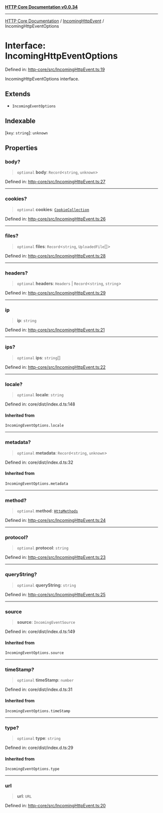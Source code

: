 [**HTTP Core Documentation v0.0.34**](../../README.md)

***

[HTTP Core Documentation](../../modules.md) / [IncomingHttpEvent](../README.md) / IncomingHttpEventOptions

# Interface: IncomingHttpEventOptions

Defined in: [http-core/src/IncomingHttpEvent.ts:19](https://github.com/stonemjs/http-core/blob/6ce19e93bd5f8b28975217f6c01558c07c7c03c7/src/IncomingHttpEvent.ts#L19)

IncomingHttpEventOptions interface.

## Extends

- `IncomingEventOptions`

## Indexable

\[`key`: `string`\]: `unknown`

## Properties

### body?

> `optional` **body**: `Record`\<`string`, `unknown`\>

Defined in: [http-core/src/IncomingHttpEvent.ts:27](https://github.com/stonemjs/http-core/blob/6ce19e93bd5f8b28975217f6c01558c07c7c03c7/src/IncomingHttpEvent.ts#L27)

***

### cookies?

> `optional` **cookies**: [`CookieCollection`](../../cookies/CookieCollection/classes/CookieCollection.md)

Defined in: [http-core/src/IncomingHttpEvent.ts:26](https://github.com/stonemjs/http-core/blob/6ce19e93bd5f8b28975217f6c01558c07c7c03c7/src/IncomingHttpEvent.ts#L26)

***

### files?

> `optional` **files**: `Record`\<`string`, `UploadedFile`[]\>

Defined in: [http-core/src/IncomingHttpEvent.ts:28](https://github.com/stonemjs/http-core/blob/6ce19e93bd5f8b28975217f6c01558c07c7c03c7/src/IncomingHttpEvent.ts#L28)

***

### headers?

> `optional` **headers**: `Headers` \| `Record`\<`string`, `string`\>

Defined in: [http-core/src/IncomingHttpEvent.ts:29](https://github.com/stonemjs/http-core/blob/6ce19e93bd5f8b28975217f6c01558c07c7c03c7/src/IncomingHttpEvent.ts#L29)

***

### ip

> **ip**: `string`

Defined in: [http-core/src/IncomingHttpEvent.ts:21](https://github.com/stonemjs/http-core/blob/6ce19e93bd5f8b28975217f6c01558c07c7c03c7/src/IncomingHttpEvent.ts#L21)

***

### ips?

> `optional` **ips**: `string`[]

Defined in: [http-core/src/IncomingHttpEvent.ts:22](https://github.com/stonemjs/http-core/blob/6ce19e93bd5f8b28975217f6c01558c07c7c03c7/src/IncomingHttpEvent.ts#L22)

***

### locale?

> `optional` **locale**: `string`

Defined in: core/dist/index.d.ts:148

#### Inherited from

`IncomingEventOptions.locale`

***

### metadata?

> `optional` **metadata**: `Record`\<`string`, `unknown`\>

Defined in: core/dist/index.d.ts:32

#### Inherited from

`IncomingEventOptions.metadata`

***

### method?

> `optional` **method**: [`HttpMethods`](../../declarations/enumerations/HttpMethods.md)

Defined in: [http-core/src/IncomingHttpEvent.ts:24](https://github.com/stonemjs/http-core/blob/6ce19e93bd5f8b28975217f6c01558c07c7c03c7/src/IncomingHttpEvent.ts#L24)

***

### protocol?

> `optional` **protocol**: `string`

Defined in: [http-core/src/IncomingHttpEvent.ts:23](https://github.com/stonemjs/http-core/blob/6ce19e93bd5f8b28975217f6c01558c07c7c03c7/src/IncomingHttpEvent.ts#L23)

***

### queryString?

> `optional` **queryString**: `string`

Defined in: [http-core/src/IncomingHttpEvent.ts:25](https://github.com/stonemjs/http-core/blob/6ce19e93bd5f8b28975217f6c01558c07c7c03c7/src/IncomingHttpEvent.ts#L25)

***

### source

> **source**: `IncomingEventSource`

Defined in: core/dist/index.d.ts:149

#### Inherited from

`IncomingEventOptions.source`

***

### timeStamp?

> `optional` **timeStamp**: `number`

Defined in: core/dist/index.d.ts:31

#### Inherited from

`IncomingEventOptions.timeStamp`

***

### type?

> `optional` **type**: `string`

Defined in: core/dist/index.d.ts:29

#### Inherited from

`IncomingEventOptions.type`

***

### url

> **url**: `URL`

Defined in: [http-core/src/IncomingHttpEvent.ts:20](https://github.com/stonemjs/http-core/blob/6ce19e93bd5f8b28975217f6c01558c07c7c03c7/src/IncomingHttpEvent.ts#L20)
